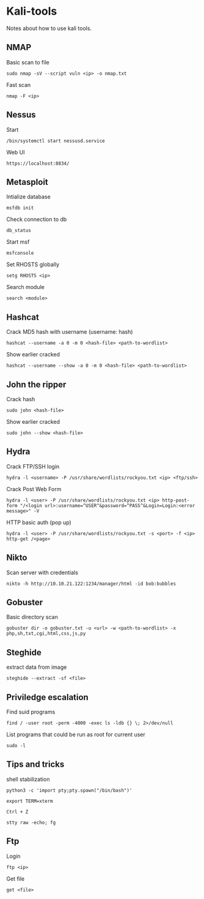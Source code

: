 # Kali-tools
Notes about how to use kali tools. 


## NMAP
Basic scan to file
```
sudo nmap -sV --script vuln <ip> -o nmap.txt
```

Fast scan
```
nmap -F <ip>
```


## Nessus
Start
```
/bin/systemctl start nessusd.service
```

Web UI
```
https://localhost:8834/
```


## Metasploit
Intialize database 
```
msfdb init
```

Check connection to db
```
db_status
```

Start msf 
```
msfconsole
```

Set RHOSTS globally
```
setg RHOSTS <ip>
```

Search module 
```
search <module>
```  

## Hashcat
Crack MD5 hash with username (username: hash)
```
hashcat --username -a 0 -m 0 <hash-file> <path-to-wordlist>
```

Show earlier cracked
```
hashcat --username --show -a 0 -m 0 <hash-file> <path-to-wordlist>
```  

## John the ripper
Crack hash
```
sudo john <hash-file>
```  

Show earlier cracked
```
sudo john --show <hash-file>
```  

## Hydra
Crack FTP/SSH login
``` 
hydra -l <username> -P /usr/share/wordlists/rockyou.txt <ip> <ftp/ssh>
```
Crack Post Web Form
``` 
hydra -l <user> -P /usr/share/wordlists/rockyou.txt <ip> http-post-form "/<login url>:username=^USER^&password=^PASS^&Login=Login:<error message>" -V
``` 
HTTP basic auth (pop up)
``` 
hydra -l <user> -P /usr/share/wordlists/rockyou.txt -s <port> -f <ip> http-get /<page>
``` 

## Nikto
Scan server with credentials
```
nikto -h http://10.10.21.122:1234/manager/html -id bob:bubbles
```

## Gobuster
Basic directory scan
```
gobuster dir -o gobuster.txt -u <url> -w <path-to-wordlist> -x php,sh,txt,cgi,html,css,js,py
```

## Steghide
extract data from image
```
steghide --extract -sf <file>
```

## Priviledge escalation
Find suid programs
```
find / -user root -perm -4000 -exec ls -ldb {} \; 2>/dev/null
```
List programs that could be run as root for current user
```
sudo -l
```


## Tips and tricks
shell stabilization
```
python3 -c 'import pty;pty.spawn("/bin/bash")'
```
```
export TERM=xterm
```
```
Ctrl + Z
```
```
stty raw -echo; fg
```


## Ftp
Login
```
ftp <ip>
```

Get file
```
get <file>
```
